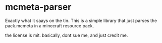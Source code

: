 # mcmeta-parser

Exactly what it saays on the tin. This is a simple library that just parses the pack.mcmeta in a minecraft resource pack.

the license is mit. basically, dont sue me, and just credit me.